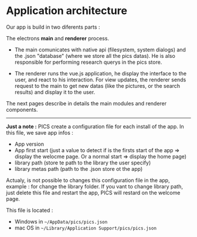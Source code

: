 # Application architecture

Our app is build in two diferents parts :

The electrons **main** and **renderer** process.

* The main comunicates with native api (filesystem, system dialogs) and the .json "database" (where we store all the pics datas). He is also responsible for performing research querys in the pics store.

* The renderer runs the vue.js application, he display the interface to the user, and react to his interaction. For view updates, the renderer sends request to the main to get new datas (like the pictures, or the search results) and display it to the user.

The next pages describe in details the main modules and renderer components.


---

**Just a note :** PICS create a configuration file for each install of the app. In this file, we save app infos :
* App version
* App first start (just a value to detect if is the firsts start of the app => display the welocme page. Or a normal start => display the home page)
* library path (store te path to the library the user specify)
* library metas path (path to the .json store ot the app)

Actualy, is not possible to changes this configuration file in the app, example : for change the library folder. If you vant to change library path, just delete this file and restart the app, PICS will restard on the welcome page.

This file is located :
* Windows in `~/AppData/pics/pics.json`
* mac OS in `~/Library/Application Support/pics/pics.json`